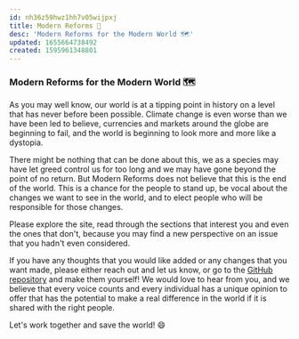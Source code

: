 ```yaml
---
id: nh36z59hwz1hh7v05wijpxj
title: Modern Reforms 🌱
desc: 'Modern Reforms for the Modern World 🗺️'
updated: 1655664738492
created: 1595961348801
---
```


### Modern Reforms for the Modern World 🗺️
As you may well know, our world is at a tipping point in history on a level that has never before been possible. Climate change is even worse than we have been led to believe, currencies and markets around the globe are beginning to fail, and the world is beginning to look more and more like a dystopia.

There might be nothing that can be done about this, we as a species may have let greed control us for too long and we may have gone beyond the point of no return. But Modern Reforms does not believe that this is the end of the world. This is a chance for the people to stand up, be vocal about the changes we want to see in the world, and to elect people who will be responsible for those changes.

Please explore the site, read through the sections that interest you and even the ones that don't, because you may find a new perspective on an issue that you hadn't even considered.

If you have any thoughts that you would like added or any changes that you want made, please either reach out and let us know, or go to the [GitHub repository](https://github.com/meese-enterprises/modernreforms.org) and make them yourself! We would love to hear from you, and we believe that every voice counts and every individual has a unique opinion to offer that has the potential to make a real difference in the world if it is shared with the right people.

Let's work together and save the world! 😄
